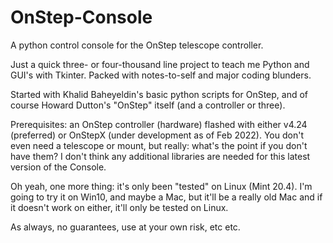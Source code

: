 # OnStep-Console
A python control console for the OnStep telescope controller.

Just a quick three- or four-thousand line project to teach me Python and GUI's with Tkinter. Packed with notes-to-self and major coding blunders.

Started with Khalid Baheyeldin's basic python scripts for OnStep, and of course Howard Dutton's "OnStep" itself (and a controller or three).

Prerequisites: an OnStep controller (hardware) flashed with either v4.24 (preferred) or OnStepX (under development as of Feb 2022). You don't even need a telescope or mount, but really: what's the point if you don't have them? I don't think any additional libraries are needed for this latest version of the Console.

Oh yeah, one more thing: it's only been "tested" on Linux (Mint 20.4). I'm going to try it on Win10, and maybe a Mac, but it'll be a really old Mac and if it doesn't work on either, it'll only be tested on Linux.

As always, no guarantees, use at your own risk, etc etc.
